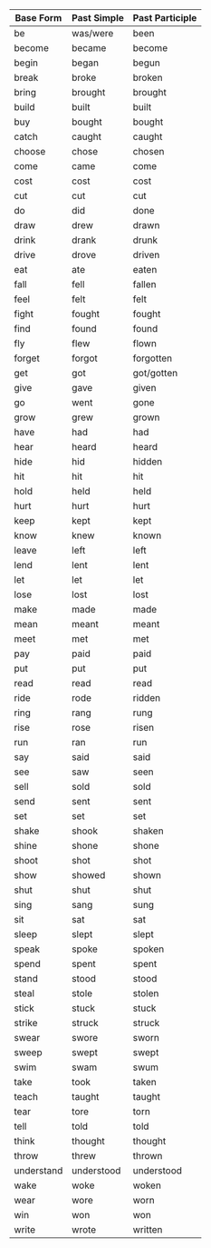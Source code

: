 | Base Form   | Past Simple  | Past Participle |
|-------------|--------------|-----------------|
| be          | was/were     | been            |
| become      | became       | become          |
| begin       | began        | begun           |
| break       | broke        | broken          |
| bring       | brought      | brought         |
| build       | built        | built           |
| buy         | bought       | bought          |
| catch       | caught       | caught          |
| choose      | chose        | chosen          |
| come        | came         | come            |
| cost        | cost         | cost            |
| cut         | cut          | cut             |
| do          | did          | done            |
| draw        | drew         | drawn           |
| drink       | drank        | drunk           |
| drive       | drove        | driven          |
| eat         | ate          | eaten           |
| fall        | fell         | fallen          |
| feel        | felt         | felt            |
| fight       | fought       | fought          |
| find        | found        | found           |
| fly         | flew         | flown           |
| forget      | forgot       | forgotten       |
| get         | got          | got/gotten      |
| give        | gave         | given           |
| go          | went         | gone            |
| grow        | grew         | grown           |
| have        | had          | had             |
| hear        | heard        | heard           |
| hide        | hid          | hidden          |
| hit         | hit          | hit             |
| hold        | held         | held            |
| hurt        | hurt         | hurt            |
| keep        | kept         | kept            |
| know        | knew         | known           |
| leave       | left         | left            |
| lend        | lent         | lent            |
| let         | let          | let             |
| lose        | lost         | lost            |
| make        | made         | made            |
| mean        | meant        | meant           |
| meet        | met          | met             |
| pay         | paid         | paid            |
| put         | put          | put             |
| read        | read         | read            |
| ride        | rode         | ridden          |
| ring        | rang         | rung            |
| rise        | rose         | risen           |
| run         | ran          | run             |
| say         | said         | said            |
| see         | saw          | seen            |
| sell        | sold         | sold            |
| send        | sent         | sent            |
| set         | set          | set             |
| shake       | shook        | shaken          |
| shine       | shone        | shone           |
| shoot       | shot         | shot            |
| show        | showed       | shown           |
| shut        | shut         | shut            |
| sing        | sang         | sung            |
| sit         | sat          | sat             |
| sleep       | slept        | slept           |
| speak       | spoke        | spoken          |
| spend       | spent        | spent           |
| stand       | stood        | stood           |
| steal       | stole        | stolen          |
| stick       | stuck        | stuck           |
| strike      | struck       | struck          |
| swear       | swore        | sworn           |
| sweep       | swept        | swept           |
| swim        | swam         | swum            |
| take        | took         | taken           |
| teach       | taught       | taught          |
| tear        | tore         | torn            |
| tell        | told         | told            |
| think       | thought      | thought         |
| throw       | threw        | thrown          |
| understand  | understood   | understood      |
| wake        | woke         | woken           |
| wear        | wore         | worn            |
| win         | won          | won             |
| write       | wrote        | written         |
